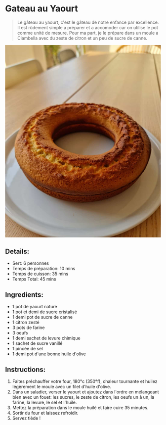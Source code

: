 # Gateau au Yaourt  

> Le gâteau au yaourt, c'est le gâteau de notre enfance par excellence. Il est rûdement simple a préparer et a accomoder car on utilise le pot comme unité de mesure. Pour ma part, je le prépare dans un moule a Ciambella avec du zeste de citron et un peu de sucre de canne.

![Gateau au Yaourt](https://github.com/anamorph/recettes/blob/main/photos/fr-dessert-gateau-au-yaourt-01.jpg?raw=true)  

## Details:
* Sert: 6 personnes  
* Temps de préparation:  10 mins  
* Temps de cuisson:  35 mins  
* Temps Total: 45 mins  

## Ingredients:  
* 1 pot de yaourt nature  
* 1 pot et demi de sucre cristalisé
* 1 demi pot de sucre de canne  
* 1 citron zesté
* 3 pots de farine  
* 3 oeufs  
* 1 demi sachet de levure chimique  
* 1 sachet de sucre vanillé  
* 1 pincée de sel  
* 1 demi pot d'une bonne huile d'olive 

##  Instructions:
1. Faites préchauffer votre four, 180°c (350°f), chaleur tournante et huilez légèrement le moule avec un filet d'huile d'olive.  
1. Dans un saladier, verser le yaourt et ajoutez dans l'ordre en mélangeant bien avec un fouet: les sucres, le zeste de citron, les oeufs un à un, la farine, la levure, le sel et l'huile.
1. Mettez la préparation dans le moule huilé et faire cuire 35 minutes.  
1. Sortir du four et laissez refroidir.  
1. Servez tiède !  